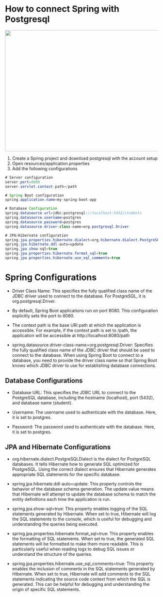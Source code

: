 # How to connect Spring with Postgresql

<div id="header" align="center">

  <img src="https://tse4.mm.bing.net/th?id=OIP.eW2_21gOmCpkeXb7rxTA5gHaDt&pid=Api&P=0&h=220" width="800" height="400">

</div>

1. Create a Spring project and download postgresql with the account setup
1. Open resources/application.properties
2. Add the following configurations

```Java
# Server configuration
server.port=8080
server.servlet.context-path=/path

# Spring Boot configuration
spring.application.name=my-spring-boot-app

# Database Configuration
spring.datasource.url=jdbc:postgresql://localhost:5432/students
spring.datasource.username=postgres
spring.datasource.password=postgres
spring.datasource.driver-class-name=org.postgresql.Driver

# JPA/Hibernate configuration
spring.jpa.properties.hibernate.dialect=org.hibernate.dialect.PostgreSQLDialect
spring.jpa.hibernate.ddl-auto=update
spring.jpa.show-sql=true
spring.jpa.properties.hibernate.format_sql=true
spring.jpa.properties.hibernate.use_sql_comments=true
```

# Spring Configurations
- Driver Class Name: This specifies the fully qualified class name of the JDBC driver used to connect to the database. For PostgreSQL, it is org.postgresql.Driver.

- By default, Spring Boot applications run on port 8080. This configuration explicitly sets the port to 8080.

- The context path is the base URI path at which the application is accessible. For example, if the context path is set to /path, the application will be accessible at http://localhost:8080/path

- spring.datasource.driver-class-name=org.postgresql.Driver: Specifies the fully qualified class name of the JDBC driver that should be used to connect to the database. When using Spring Boot to connect to a database, you need to provide the driver class name so that Spring Boot knows which JDBC driver to use for establishing database connections.

## Database Configurations
- Database URL: This specifies the JDBC URL to connect to the PostgreSQL database, including the hostname (localhost), port (5432), and database name (student).

- Username: The username used to authenticate with the database. Here, it is set to postgres.

- Password: The password used to authenticate with the database. Here, it is set to postgres.

## JPA and Hibernate Configurations
- org.hibernate.dialect.PostgreSQLDialect is the dialect for PostgreSQL databases. It tells Hibernate how to generate SQL optimized for PostgreSQL. Using the correct dialect ensures that Hibernate generates appropriate SQL statements for the specific database.

- spring.jpa.hibernate.ddl-auto=update: This property controls the behavior of the database schema generation. The update value means that Hibernate will attempt to update the database schema to match the entity definitions each time the application is run.

- spring.jpa.show-sql=true: This property enables logging of the SQL statements generated by Hibernate. When set to true, Hibernate will log the SQL statements to the console, which is useful for debugging and understanding the queries being executed.

- spring.jpa.properties.hibernate.format_sql=true: This property enables the formatting of SQL statements. When set to true, the generated SQL statements will be formatted to make them more readable. This is particularly useful when reading logs to debug SQL issues or understand the structure of the queries.

- spring.jpa.properties.hibernate.use_sql_comments=true: This property enables the inclusion of comments in the SQL statements generated by Hibernate. When set to true, Hibernate will add comments to the SQL statements indicating the source code context from which the SQL is generated. This can be helpful for debugging and understanding the origin of specific SQL statements.
